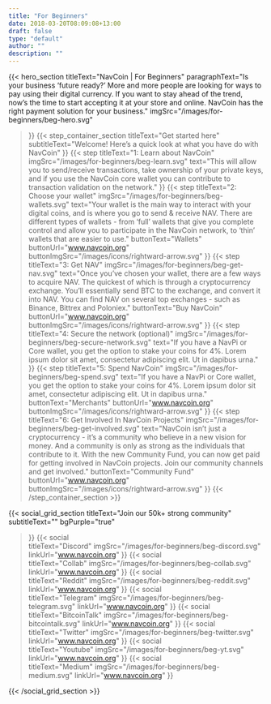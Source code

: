 ```yaml
---
title: "For Beginners"
date: 2018-03-20T08:09:08+13:00
draft: false
type: "default"
author: ""
description: ""
---
```

{{< hero_section
titleText="NavCoin | For Beginners"
paragraphText="Is your business ‘future ready?’ More and more people are looking for ways to pay using their digital currency. If you want to stay ahead of the trend, now’s the time to start accepting it at your store and online. NavCoin has the right payment solution for your business."
imgSrc="/images/for-beginners/beg-hero.svg"
>}}
{{< step_container_section 
    titleText="Get started here"
    subtitleText="Welcome! Here’s a quick look at what you have do with NavCoin"
>}}
  {{< step 
      titleText="1: Learn about NavCoin"
      imgSrc="/images/for-beginners/beg-learn.svg"
      text="This will allow you to send/receive transactions, take ownership of your private keys, and if you use the NavCoin core wallet you can contribute to transaction validation on the network."
  >}}
  {{< step 
      titleText="2: Choose your wallet"
      imgSrc="/images/for-beginners/beg-wallets.svg"
      text="Your wallet is the main way to interact with your digital coins, and is where you go to send & receive NAV. There are different types of wallets - from ‘full’ wallets that give you complete control and allow you to participate in the NavCoin network, to ‘thin’ wallets that are easier to use."
      buttonText="Wallets"
      buttonUrl="www.navcoin.org"
      buttonImgSrc="/images/icons/rightward-arrow.svg"
  >}}
  {{< step
      titleText="3: Get NAV"
      imgSrc="/images/for-beginners/beg-get-nav.svg"
      text="Once you’ve chosen your wallet, there are a few ways to acquire NAV. The quickest of which is through a cryptocurrency exchange. You’ll essentially send BTC to the exchange, and convert it into NAV. You can find NAV on several top exchanges - such as Binance, Bittrex and Poloniex."
      buttonText="Buy NavCoin"
      buttonUrl="www.navcoin.org"
      buttonImgSrc="/images/icons/rightward-arrow.svg"
  >}}
  {{< step
      titleText="4: Secure the network (optional)"
      imgSrc="/images/for-beginners/beg-secure-network.svg"
      text="If you have a NavPi or Core wallet, you get the option to stake your coins for 4%. Lorem ipsum dolor sit amet, consectetur adipiscing elit. Ut in dapibus urna."
  >}}
  {{< step
      titleText="5: Spend NavCoin"
      imgSrc="/images/for-beginners/beg-spend.svg"
      text="If you have a NavPi or Core wallet, you get the option to stake your coins for 4%. Lorem ipsum dolor sit amet, consectetur adipiscing elit. Ut in dapibus urna."
      buttonText="Merchants"
      buttonUrl="www.navcoin.org"
      buttonImgSrc="/images/icons/rightward-arrow.svg"
  >}}
  {{< step
      titleText="6: Get Involved In NavCoin Projects"
      imgSrc="/images/for-beginners/beg-get-involved.svg"
      text="NavCoin isn’t just a cryptocurrency - it’s a community who believe in a new vision for money. And a community is only as strong as the individuals that contribute to it. With the new Community Fund, you can now get paid for getting involved in NavCoin projects. Join our community channels and get involved."
      buttonText="Community Fund"
      buttonUrl="www.navcoin.org"
      buttonImgSrc="/images/icons/rightward-arrow.svg"
  >}}
{{< /step_container_section >}}

{{< social_grid_section 
    titleText="Join our 50k+ strong community"
    subtitleText=""
    bgPurple="true"
>}}
    {{< social                 
    titleText="Discord"
    imgSrc="/images/for-beginners/beg-discord.svg"
    linkUrl="www.navcoin.org"
>}}
{{< social                 
    titleText="Collab"
    imgSrc="/images/for-beginners/beg-collab.svg"
    linkUrl="www.navcoin.org"
>}}
{{< social                 
    titleText="Reddit"
    imgSrc="/images/for-beginners/beg-reddit.svg"
    linkUrl="www.navcoin.org"
>}}
{{< social                 
    titleText="Telegram"
    imgSrc="/images/for-beginners/beg-telegram.svg"
    linkUrl="www.navcoin.org"
>}}
{{< social                 
    titleText="BitcoinTalk"
    imgSrc="/images/for-beginners/beg-bitcointalk.svg"
    linkUrl="www.navcoin.org"
>}}
{{< social                 
    titleText="Twitter"
    imgSrc="/images/for-beginners/beg-twitter.svg"
    linkUrl="www.navcoin.org"
>}}
{{< social                 
    titleText="Youtube"
    imgSrc="/images/for-beginners/beg-yt.svg"
    linkUrl="www.navcoin.org"
>}}
{{< social                 
    titleText="Medium"
    imgSrc="/images/for-beginners/beg-medium.svg"
    linkUrl="www.navcoin.org"
>}}

{{< /social_grid_section >}}